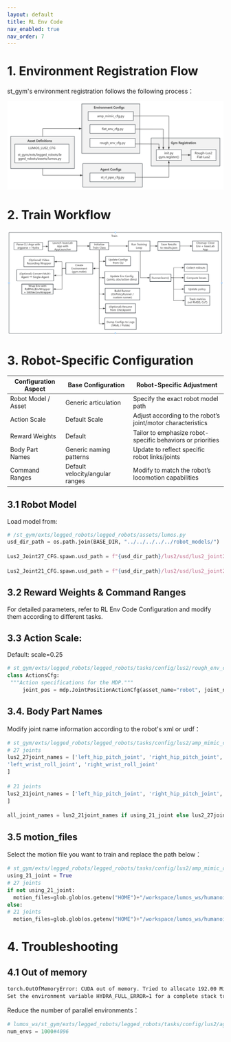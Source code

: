 ```yaml
---
layout: default
title: RL Env Code
nav_enabled: true
nav_order: 7
---
```


# 1. Environment Registration Flow
st_gym's environment registration follows the following process：
<div align="center">
  <img src="../assets/figures/Environment Registration Flow.PNG" alt="Registration" width="600"/>
</div>

# 2. Train Workflow
<div align="center">
  <img src="../assets/figures/Train Workflow.PNG" alt="Train Workflow" width="600"/>
</div>

# 3. Robot-Specific Configuration
| Configuration Aspect      | Base Configuration                     | Robot-Specific Adjustment                           |
|---------------------------|---------------------------------------|---------------------------------------------------|
| Robot Model / Asset       | Generic articulation                   | Specify the exact robot model path               |
| Action Scale              | Default Scale                          | Adjust according to the robot’s joint/motor characteristics |
| Reward Weights            | Default                                | Tailor to emphasize robot-specific behaviors or priorities |
| Body Part Names           | Generic naming patterns                 | Update to reflect specific robot links/joints   |
| Command Ranges            | Default velocity/angular ranges        | Modify to match the robot’s locomotion capabilities |


## 3.1 Robot Model
Load model from:
``` python
# /st_gym/exts/legged_robots/legged_robots/assets/lumos.py
usd_dir_path = os.path.join(BASE_DIR, "../../../../../robot_models/")

Lus2_Joint27_CFG.spawn.usd_path = f"{usd_dir_path}/lus2/usd/lus2_joint27.usd"

Lus2_Joint21_CFG.spawn.usd_path = f"{usd_dir_path}/lus2/usd/lus2_joint21.usd"
```

## 3.2 Reward Weights & Command Ranges
For detailed parameters, refer to RL Env Code Configuration and modify them according to different tasks.

## 3.3 Action Scale:
Default: scale=0.25 
``` python
# st_gym/exts/legged_robots/legged_robots/tasks/config/lus2/rough_env_cfg.py
class ActionsCfg:
 """Action specifications for the MDP."""
     joint_pos = mdp.JointPositionActionCfg(asset_name="robot", joint_names=[".*"], scale=0.25, use_default_offset=True)
```

## 3.4. Body Part Names
Modify joint name information according to the robot's xml or urdf：
``` python
# st_gym/exts/legged_robots/legged_robots/tasks/config/lus2/amp_mimic_cfg.py
# 27 joints
lus2_27joint_names = ['left_hip_pitch_joint', 'right_hip_pitch_joint', 'torso_joint', 'left_hip_roll_joint', 'right_hip_roll_joint', 'left_shoulder_pitch_joint', 'right_shoulder_pitch_joint', 'left_hip_yaw_joint', 'right_hip_yaw_joint', 'left_shoulder_roll_joint', 'right_shoulder_roll_joint', 'left_knee_joint', 'right_knee_joint', 'left_shoulder_yaw_joint', 'right_shoulder_yaw_joint', 'left_ankle_pitch_joint', 'right_ankle_pitch_joint', 'left_elbow_joint', 'right_elbow_joint', 'left_ankle_roll_joint', 'right_ankle_roll_joint', 'left_wrist_yaw_joint', 'right_wrist_yaw_joint', 'left_wrist_pitch_joint', 'right_wrist_pitch_joint',
'left_wrist_roll_joint', 'right_wrist_roll_joint'
]

# 21 joints
lus2_21joint_names = ['left_hip_pitch_joint', 'right_hip_pitch_joint', 'torso_joint', 'left_hip_roll_joint', 'right_hip_roll_joint', 'left_shoulder_pitch_joint', 'right_shoulder_pitch_joint', 'left_hip_yaw_joint', 'right_hip_yaw_joint', 'left_shoulder_roll_joint', 'right_shoulder_roll_joint', 'left_knee_joint', 'right_knee_joint', 'left_shoulder_yaw_joint', 'right_shoulder_yaw_joint', 'left_ankle_pitch_joint', 'right_ankle_pitch_joint', 'left_elbow_joint', 'right_elbow_joint', 'left_ankle_roll_joint', 'right_ankle_roll_joint'
]

all_joint_names = lus2_21joint_names if using_21_joint else lus2_27joint_names
``` 
## 3.5 motion_files
Select the motion file you want to train and replace the path below：

``` python
# st_gym/exts/legged_robots/legged_robots/tasks/config/lus2/amp_mimic_cfg.py
using_21_joint = True
# 27 joints
if not using_21_joint:
  motion_files=glob.glob(os.getenv("HOME")+"/workspace/lumos_ws/humanoid_demo_retarget/sources/data/motions/lus2_joint21/pkl/CMU_CMU_07_07*_fps*.pkl")
else:
# 21 joints
  motion_files=glob.glob(os.getenv("HOME")+"/workspace/lumos_ws/humanoid_demo_retarget/sources/data/motions/lus2_joint21/pkl/CMU_CMU_07_07*.pkl")
```

# 4. Troubleshooting
## 4.1 Out of memory

``` bash
torch.OutOfMemoryError: CUDA out of memory. Tried to allocate 192.00 MiB. GPU 0 has a total capacity of 7.63 GiB of which 104.88 MiB is free. Including non-PyTorch memory, this process has 6.67 GiB memory in use. Of the allocated memory 1.85 GiB is allocated by PyTorch, and 133.34 MiB is reserved by PyTorch but unallocated. If reserved but unallocated memory is large try setting PYTORCH_CUDA_ALLOC_CONF=expandable_segments:True to avoid fragmentation.  See documentation for Memory Management  (https://pytorch.org/docs/stable/notes/cuda.html#environment-variables)
Set the environment variable HYDRA_FULL_ERROR=1 for a complete stack trace.
```
Reduce the number of parallel environments：
``` python
# lumos_ws/st_gym/exts/legged_robots/legged_robots/tasks/config/lus2/agents/st_rl_ppo_cfg.py
num_envs = 1000#4096
```